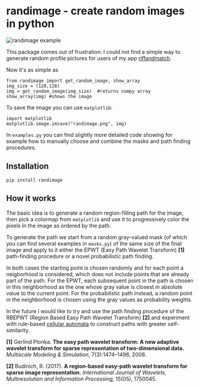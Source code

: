 # randimage - create random images in python
![randimage example](randimage.png)

This package comes out of frustration: I could not find a simple way to generate random profile pictures for users of my app [riffandmatch](https://riffandmatch.com).

Now it's as simple as

    from randimage import get_random_image, show_array
    img_size = (128,128)
    img = get_random_image(img_size)  #returns numpy array
    show_array(img) #shows the image

To save the image you can use `matplotlib`:

    import matplotlib
    matplotlib.image.imsave("randimage.png", img)

In `examples.py` you can find slightly more detailed code showing for example how to manually choose and combine the masks and path finding procedures.

## Installation

    pip install randimage

## How it works

The basic idea is to generate a random region-filling path for the image, then pick a colormap from `matplotlib` and use it to progressively color the pixels in the image as ordered by the path.

To generate the path we start from a random gray-valued mask (of which you can find several examples in `masks.py`) of the same size of the final image and apply to it either the EPWT (Easy Path Wavelet Transform) **[1]** path-finding procedure or a novel probabilistic path finding.

In both cases the starting point is chosen randomly and for each point a neigborhood is considered, which does not include points that are already part of the path. For the EPWT, each subsequent point in the path is chosen in this neighborhood as the one whose gray value is closest in absolute value to the current point. For the probabilistic path instead, a random point in the neighborhood is chosen using the gray values as probability weights.

In the future I would like to try and use the path finding procedure of the RBEPWT (Region Based Easy Path Wavelet Transform) **[2]** and experiment with rule-based [cellular automata](https://en.wikipedia.org/wiki/Cellular_automaton) to construct paths with greater self-similarity.


**[1]** Gerlind Plonka. **The easy path wavelet transform: A new adaptive wavelet transform for sparse representation of two-dimensional data.** *Multiscale
Modeling & Simulation*, 7(3):1474–1496, 2008.

**[2]** Budinich, R. (2017). **A region-based easy-path wavelet transform for sparse image representation.** *International Journal of Wavelets, Multiresolution and Information Processing,* 15(05), 1750045.